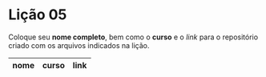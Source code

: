 # Lição 05

Coloque seu **nome completo**, bem como o **curso** e o _link_ para o repositório criado com os arquivos indicados na lição.

nome | curso | link
---- |------ | -----
